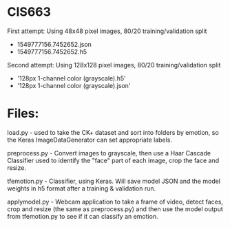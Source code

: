 # CIS663

First attempt: Using 48x48 pixel images, 80/20 training/validation split
* 1549777156.7452652.json
* 1549777156.7452652.h5

Second attempt: Using 128x128 pixel images, 80/20 training/validation split
* '128px 1-channel color (grayscale).h5'
* '128px 1-channel color (grayscale).json'

# Files:
load.py - used to take the CK+ dataset and sort into folders by emotion,
so the Keras ImageDataGenerator can set appropriate labels.

preprocess.py - Convert images to grayscale, then use a Haar Cascade
Classifier used to identify the "face" part of each image, crop the
face and resize.

tfemotion.py - Classifier, using Keras. Will save model JSON and the
model weights in h5 format after a training & validation run.

applymodel.py - Webcam application to take a frame of video, detect
faces, crop and resize (the same as preprocess.py) and then use
the model output from tfemotion.py to see if it can classify an
emotion.